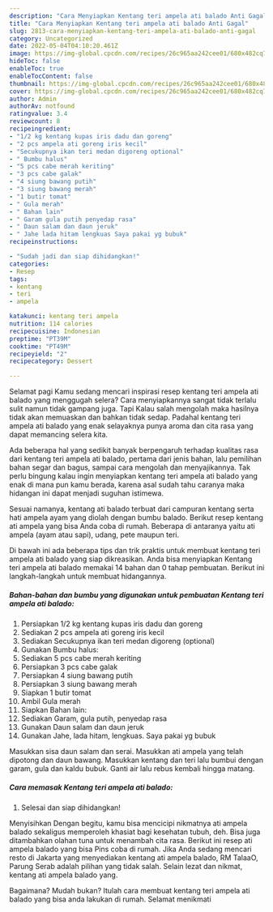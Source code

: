 ```yaml
---
description: "Cara Menyiapkan Kentang teri ampela ati balado Anti Gagal"
title: "Cara Menyiapkan Kentang teri ampela ati balado Anti Gagal"
slug: 2813-cara-menyiapkan-kentang-teri-ampela-ati-balado-anti-gagal
category: Uncategorized
date: 2022-05-04T04:10:20.461Z
image: https://img-global.cpcdn.com/recipes/26c965aa242cee01/680x482cq70/kentang-teri-ampela-ati-balado-foto-resep-utama.jpg
hideToc: false
enableToc: true
enableTocContent: false
thumbnail: https://img-global.cpcdn.com/recipes/26c965aa242cee01/680x482cq70/kentang-teri-ampela-ati-balado-foto-resep-utama.jpg
cover: https://img-global.cpcdn.com/recipes/26c965aa242cee01/680x482cq70/kentang-teri-ampela-ati-balado-foto-resep-utama.jpg
author: Admin
authorAv: notfound
ratingvalue: 3.4
reviewcount: 8
recipeingredient:
- "1/2 kg kentang kupas iris dadu dan goreng"
- "2 pcs ampela ati goreng iris kecil"
- "Secukupnya ikan teri medan digoreng optional"
- " Bumbu halus"
- "5 pcs cabe merah keriting"
- "3 pcs cabe galak"
- "4 siung bawang putih"
- "3 siung bawang merah"
- "1 butir tomat"
- " Gula merah"
- " Bahan lain"
- " Garam gula putih penyedap rasa"
- " Daun salam dan daun jeruk"
- " Jahe lada hitam lengkuas Saya pakai yg bubuk"
recipeinstructions:

- "Sudah jadi dan siap dihidangkan!"
categories:
- Resep
tags:
- kentang
- teri
- ampela

katakunci: kentang teri ampela 
nutrition: 114 calories
recipecuisine: Indonesian
preptime: "PT39M"
cooktime: "PT49M"
recipeyield: "2"
recipecategory: Dessert

---
```



Selamat pagi Kamu sedang mencari inspirasi resep kentang teri ampela ati balado yang menggugah selera? Cara menyiapkannya sangat tidak terlalu sulit namun tidak gampang juga. Tapi Kalau salah mengolah maka hasilnya tidak akan memuaskan dan bahkan tidak sedap. Padahal kentang teri ampela ati balado yang enak selayaknya punya aroma dan cita rasa yang dapat memancing selera kita.


Ada beberapa hal yang sedikit banyak berpengaruh terhadap kualitas rasa dari kentang teri ampela ati balado, pertama dari jenis bahan, lalu pemilihan bahan segar dan bagus, sampai cara mengolah dan menyajikannya. Tak perlu bingung kalau ingin menyiapkan kentang teri ampela ati balado yang enak di mana pun kamu berada, karena asal sudah tahu caranya maka hidangan ini dapat menjadi suguhan istimewa.

Sesuai namanya, kentang ati balado terbuat dari campuran kentang serta hati ampela ayam yang diolah dengan bumbu balado. Berikut resep kentang ati ampela yang bisa Anda coba di rumah. Beberapa di antaranya yaitu ati ampela (ayam atau sapi), udang, pete maupun teri.


Di bawah ini ada beberapa tips dan trik praktis untuk membuat kentang teri ampela ati balado yang siap dikreasikan. Anda bisa menyiapkan Kentang teri ampela ati balado memakai 14 bahan dan 0 tahap pembuatan. Berikut ini langkah-langkah untuk membuat hidangannya.

<!--inarticleads1-->

##### Bahan-bahan dan bumbu yang digunakan untuk pembuatan Kentang teri ampela ati balado:

1. Persiapkan 1/2 kg kentang kupas iris dadu dan goreng
1. Sediakan 2 pcs ampela ati goreng iris kecil
1. Sediakan Secukupnya ikan teri medan digoreng (optional)
1. Gunakan  Bumbu halus:
1. Sediakan 5 pcs cabe merah keriting
1. Persiapkan 3 pcs cabe galak
1. Persiapkan 4 siung bawang putih
1. Persiapkan 3 siung bawang merah
1. Siapkan 1 butir tomat
1. Ambil  Gula merah
1. Siapkan  Bahan lain:
1. Sediakan  Garam, gula putih, penyedap rasa
1. Gunakan  Daun salam dan daun jeruk
1. Gunakan  Jahe, lada hitam, lengkuas. Saya pakai yg bubuk


Masukkan sisa daun salam dan serai. Masukkan ati ampela yang telah dipotong dan daun bawang. Masukkan kentang dan teri lalu bumbui dengan garam, gula dan kaldu bubuk. Ganti air lalu rebus kembali hingga matang. 

<!--inarticleads2-->

##### Cara memasak Kentang teri ampela ati balado:


1. Selesai dan siap dihidangkan!

Menyisihkan Dengan begitu, kamu bisa mencicipi nikmatnya ati ampela balado sekaligus memperoleh khasiat bagi kesehatan tubuh, deh. Bisa juga ditambahkan olahan tuna untuk menambah cita rasa. Berikut ini resep ati ampela balado yang bisa Pins coba di rumah. Jika Anda sedang mencari resto di Jakarta yang menyediakan kentang ati ampela balado, RM TalaaO, Parung Serab adalah pilihan yang tidak salah. Selain lezat dan nikmat, kentang ati ampela balado yang. 

Bagaimana? Mudah bukan? Itulah cara membuat kentang teri ampela ati balado yang bisa anda lakukan di rumah. Selamat menikmati
